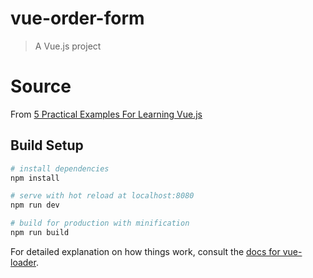 # vue-order-form

> A Vue.js project

# Source
From [5 Practical Examples For Learning Vue.js](https://tutorialzine.com/2016/03/5-practical-examples-for-learning-vue-js)
## Build Setup

``` bash
# install dependencies
npm install

# serve with hot reload at localhost:8080
npm run dev

# build for production with minification
npm run build
```

For detailed explanation on how things work, consult the [docs for vue-loader](http://vuejs.github.io/vue-loader).
